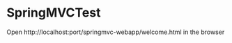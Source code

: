 SpringMVCTest
=============
Open http://localhost:port/springmvc-webapp/welcome.html in the browser

